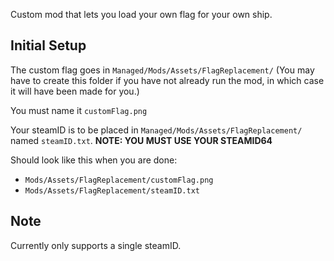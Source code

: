 Custom mod that lets you load your own flag for your own ship.

## Initial Setup

The custom flag goes in `Managed/Mods/Assets/FlagReplacement/` (You may have to create this folder if you have not already run the mod, in which case it will have been made for you.)

You must name it `customFlag.png`

Your steamID is to be placed in `Managed/Mods/Assets/FlagReplacement/` named `steamID.txt`. **NOTE: YOU MUST USE YOUR STEAMID64**

Should look like this when you are done:

- `Mods/Assets/FlagReplacement/customFlag.png`
- `Mods/Assets/FlagReplacement/steamID.txt`

## Note

Currently only supports a single steamID.